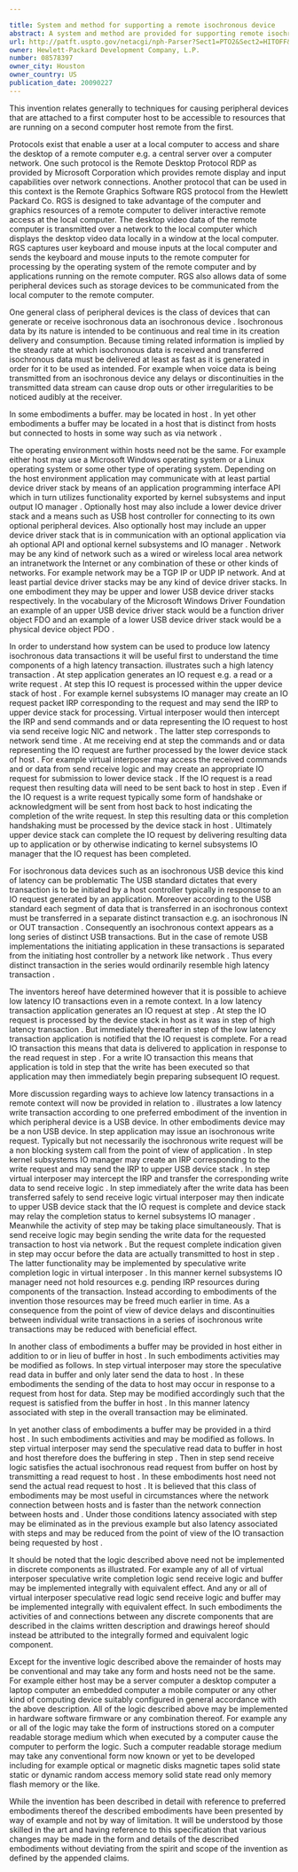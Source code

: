 ```yaml
---

title: System and method for supporting a remote isochronous device
abstract: A system and method are provided for supporting remote isochronous devices effectively. In one embodiment, first and second computer hosts include first and second virtual interposer logic, first and second send/receive logic and first and second at least partial device driver stacks therein. The first and second send/receive logics are configured to communicate packets between one another, representing commands and data passing between a user-level application at the first host and a peripheral device at the second host. The first and second virtual interposer logics are configured to interface the first and second send/receive logics to the first and second at least partial device driver-stacks within their respective hosts. To achieve low-latency transactions, the system includes speculative write completion functionality and/or speculative read functionality.
url: http://patft.uspto.gov/netacgi/nph-Parser?Sect1=PTO2&Sect2=HITOFF&p=1&u=%2Fnetahtml%2FPTO%2Fsearch-adv.htm&r=1&f=G&l=50&d=PALL&S1=08578397&OS=08578397&RS=08578397
owner: Hewlett-Packard Development Company, L.P.
number: 08578397
owner_city: Houston
owner_country: US
publication_date: 20090227
---
```

This invention relates generally to techniques for causing peripheral devices that are attached to a first computer host to be accessible to resources that are running on a second computer host remote from the first.

Protocols exist that enable a user at a local computer to access and share the desktop of a remote computer e.g. a central server over a computer network. One such protocol is the Remote Desktop Protocol RDP as provided by Microsoft Corporation which provides remote display and input capabilities over network connections. Another protocol that can be used in this context is the Remote Graphics Software RGS protocol from the Hewlett Packard Co. RGS is designed to take advantage of the computer and graphics resources of a remote computer to deliver interactive remote access at the local computer. The desktop video data of the remote computer is transmitted over a network to the local computer which displays the desktop video data locally in a window at the local computer. RGS captures user keyboard and mouse inputs at the local computer and sends the keyboard and mouse inputs to the remote computer for processing by the operating system of the remote computer and by applications running on the remote computer. RGS also allows data of some peripheral devices such as storage devices to be communicated from the local computer to the remote computer.

One general class of peripheral devices is the class of devices that can generate or receive isochronous data an isochronous device . Isochronous data by its nature is intended to be continuous and real time in its creation delivery and consumption. Because timing related information is implied by the steady rate at which isochronous data is received and transferred isochronous data must be delivered at least as fast as it is generated in order for it to be used as intended. For example when voice data is being transmitted from an isochronous device any delays or discontinuities in the transmitted data stream can cause drop outs or other irregularities to be noticed audibly at the receiver.

In some embodiments a buffer. may be located in host . In yet other embodiments a buffer may be located in a host that is distinct from hosts but connected to hosts in some way such as via network .

The operating environment within hosts need not be the same. For example either host may use a Microsoft Windows operating system or a Linux operating system or some other type of operating system. Depending on the host environment application may communicate with at least partial device driver stack by means of an application programming interface API which in turn utilizes functionality exported by kernel subsystems and input output IO manager . Optionally host may also include a lower device driver stack and a means such as USB host controller for connecting to its own optional peripheral devices. Also optionally host may include an upper device driver stack that is in communication with an optional application via ah optional API and optional kernel subsystems and IO manager . Network may be any kind of network such as a wired or wireless local area network an intranetwork the Internet or any combination of these or other kinds of networks. For example network may be a TGP IP or UDP IP network. And at least partial device driver stacks may be any kind of device driver stacks. In one embodiment they may be upper and lower USB device driver stacks respectively. In the vocabulary of the Microsoft Windows Driver Foundation an example of an upper USB device driver stack would be a function driver object FDO and an example of a lower USB device driver stack would be a physical device object PDO .

In order to understand how system can be used to produce low latency isochronous data transactions it will be useful first to understand the time components of a high latency transaction. illustrates such a high latency transaction . At step application generates an IO request e.g. a read or a write request . At step this IO request is processed within the upper device stack of host . For example kernel subsystems IO manager may create an IO request packet IRP corresponding to the request and may send the IRP to upper device stack for processing. Virtual interposer would then intercept the IRP and send commands and or data representing the IO request to host via send receive logic NIC and network . The latter step corresponds to network send time . At me receiving end at step the commands and or data representing the IO request are further processed by the lower device stack of host . For example virtual interposer may access the received commands and or data from send receive logic and may create an appropriate IO request for submission to lower device stack . If the IO request is a read request then resulting data will need to be sent back to host in step . Even if the IO request is a write request typically some form of handshake or acknowledgment will be sent from host back to host indicating the completion of the write request. In step this resulting data or this completion handshaking must be processed by the device stack in host . Ultimately upper device stack can complete the IO request by delivering resulting data up to application or by otherwise indicating to kernel subsystems IO manager that the IO request has been completed.

For isochronous data devices such as an isochronous USB device this kind of latency can be problematic The USB standard dictates that every transaction is to be initiated by a host controller typically in response to an IO request generated by an application. Moreover according to the USB standard each segment of data that is transferred in an isochronous context must be transferred in a separate distinct transaction e.g. an isochronous IN or OUT transaction . Consequently an isochronous context appears as a long series of distinct USB transactions. But in the case of remote USB implementations the initiating application in these transactions is separated from the initiating host controller by a network like network . Thus every distinct transaction in the series would ordinarily resemble high latency transaction .

The inventors hereof have determined however that it is possible to achieve low latency IO transactions even in a remote context. In a low latency transaction application generates an IO request at step . At step the IO request is processed by the device stack in host as it was in step of high latency transaction . But immediately thereafter in step of the low latency transaction application is notified that the IO request is complete. For a read IO transaction this means that data is delivered to application in response to the read request in step . For a write IO transaction this means that application is told in step that the write has been executed so that application may then immediately begin preparing subsequent IO request.

More discussion regarding ways to achieve low latency transactions in a remote context will now be provided in relation to . illustrates a low latency write transaction according to one preferred embodiment of the invention in which peripheral device is a USB device. In other embodiments device may be a non USB device. In step application may issue an isochronous write request. Typically but not necessarily the isochronous write request will be a non blocking system call from the point of view of application . In step kernel subsystems IO manager may create an IRP corresponding to the write request and may send the IRP to upper USB device stack . In step virtual interposer may intercept the IRP and transfer the corresponding write data to send receive logic . In step immediately after the write data has been transferred safely to send receive logic virtual interposer may then indicate to upper USB device stack that the IO request is complete and device stack may relay the completion status to kernel subsystems IO manager . Meanwhile the activity of step may be taking place simultaneously. That is send receive logic may begin sending the write data for the requested transaction to host via network . But the request complete indication given in step may occur before the data are actually transmitted to host in step . The latter functionality may be implemented by speculative write completion logic in virtual interposer . In this manner kernel subsystems IO manager need not hold resources e.g. pending IRP resources during components of the transaction. Instead according to embodiments of the invention those resources may be freed much earlier in time. As a consequence from the point of view of device delays and discontinuities between individual write transactions in a series of isochronous write transactions may be reduced with beneficial effect.

In another class of embodiments a buffer may be provided in host either in addition to or in lieu of buffer in host . In such embodiments activities may be modified as follows. In step virtual interposer may store the speculative read data in buffer and only later send the data to host . In these embodiments the sending of the data to host may occur in response to a request from host for data. Step may be modified accordingly such that the request is satisfied from the buffer in host . In this manner latency associated with step in the overall transaction may be eliminated.

In yet another class of embodiments a buffer may be provided in a third host . In such embodiments activities and may be modified as follows. In step virtual interposer may send the speculative read data to buffer in host and host therefore does the buffering in step . Then in step send receive logic satisfies the actual isochronous read request from buffer on host by transmitting a read request to host . In these embodiments host need not send the actual read request to host . It is believed that this class of embodiments may be most useful in circumstances where the network connection between hosts and is faster than the network connection between hosts and . Under those conditions latency associated with step may be eliminated as in the previous example but also latency associated with steps and may be reduced from the point of view of the IO transaction being requested by host .

It should be noted that the logic described above need not be implemented in discrete components as illustrated. For example any of all of virtual interposer speculative write completion logic send receive logic and buffer may be implemented integrally with equivalent effect. And any or all of virtual interposer speculative read logic send receive logic and buffer may be implemented integrally with equivalent effect. In such embodiments the activities of and connections between any discrete components that are described in the claims written description and drawings hereof should instead be attributed to the integrally formed and equivalent logic component.

Except for the inventive logic described above the remainder of hosts may be conventional and may take any form and hosts need not be the same. For example either host may be a server computer a desktop computer a laptop computer an embedded computer a mobile computer or any other kind of computing device suitably configured in general accordance with the above description. All of the logic described above may be implemented in hardware software firmware or any combination thereof. For example any or all of the logic may take the form of instructions stored on a computer readable storage medium which when executed by a computer cause the computer to perform the logic. Such a computer readable storage medium may take any conventional form now known or yet to be developed including for example optical or magnetic disks magnetic tapes solid state static or dynamic random access memory solid state read only memory flash memory or the like.

While the invention has been described in detail with reference to preferred embodiments thereof the described embodiments have been presented by way of example and not by way of limitation. It will be understood by those skilled in the art and having reference to this specification that various changes may be made in the form and details of the described embodiments without deviating from the spirit and scope of the invention as defined by the appended claims.

